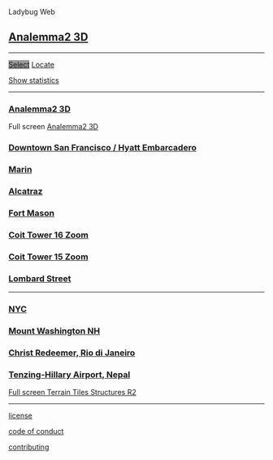 Ladybug Web

## [Analemma2 3D]( index.html )


***

[<span class="button" style=background-color:#999; >Select</span>]( #menu.md ) [<span class="button">Locate</span>]( #menu-geocoder.md )

<a href="javascript:(function(){var script=document.createElement('script');script.onload=function(){var stats=new Stats();document.body.appendChild(stats.dom);requestAnimationFrame(function loop(){stats.update();requestAnimationFrame(loop)});};script.src='http://rawgit.com/mrdoob/stats.js/master/build/stats.min.js';document.head.appendChild(script);})()" title="Mr.doob's Stats.js" >Show statistics</a>


***

### [Analemma2 3D]( #analemma2-3d-r1.html )
Full screen [Analemma2 3D]( analemma2-3d-r1.html )


### [Downtown San Francisco / Hyatt Embarcadero]( #analemma2-3d-r1.html "86 structures" )

<!--
### [San Francisco ]( #analemma2-3d-r1.html#^latitude^:^37.796^,^longitude^:^-122.398^,^zoom^:^16^ "86 structures" )
-->

### [Marin]( #analemma2-3d-r1.html#^latitude^:^37.826068,^,^longitude^:^-122.479592^,^zoom^:^15^ "10 structures" )


### [Alcatraz]( #analemma2-3d-r1.html#^latitude^:^37.8270^,^longitude^:^-122.423^,^zoom^:^16^ "12 structures" )

### [Fort Mason]( #analemma2-3d-r1.html#^latitude^:^37.807835^,^longitude^:^-122.427333^,^zoom^:^15^ "107 structures")

### [Coit Tower 16 Zoom]( #analemma2-3d-r1.html#^latitude^:^37.8024^,^longitude^:^-122.4058^,^zoom^:^16^ "553 structures" )

### [Coit Tower 15 Zoom]( #analemma2-3d-r1.html#^latitude^:^37.8024^,^longitude^:^-122.4058^,^zoom^:^15^ "1395 structures" )

### [Lombard Street]( #analemma2-3d-r1.html#^latitude^:^37.8025097^,^longitude^:^-122.419788^,^zoom^:^16^ "1395 structures" )

***

### [NYC]( #analemma2-3d-r1.html#^latitude^:^40.7128^,^longitude^:^-74.0059^,^zoom^:^16^ "284 structures" )

### [Mount Washington NH]( #analemma2-3d-r1.html#^latitude^:^44.27058539999999^,^longitude^:^-71.3032723^,^zoom^:^15^ "4 structures" )

### [Christ Redeemer, Rio di Janeiro]( #analemma2-3d-r1.html#^latitude^:^-22.951916^,^longitude^:^-43.21048719999999^,^zoom^:^15^ "7 structures" )

### [Tenzing-Hillary Airport, Nepal]( #analemma2-3d-r1.html#^latitude^:^27.68777799999999^,^longitude^:^86.73138360000007^,^zoom^:^15^ "77 structures" )
 

[Full screen Terrain Tiles Structures R2]( analemma2-3d-r1.html )


***

[license]( #license.md )

[code of conduct]( #code-of-conduct.md )

[contributing]( #contributing.md )


